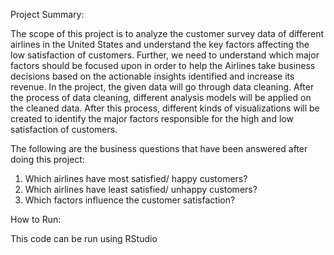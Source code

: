 Project Summary:

The scope of this project is to analyze the customer survey data of different airlines in the United States and understand the key factors affecting the low satisfaction of customers. Further, we need to understand which major factors should be focused upon in order to help the Airlines take business decisions based on the actionable insights identified and increase its revenue. In the project, the given data will go through data cleaning. After the process of data cleaning, different analysis models will be applied on the cleaned data. After this process, different kinds of visualizations will be created to identify the major factors responsible for the high and low satisfaction of customers. 

The following are the business questions that have been answered after doing this project:
1. Which airlines have most satisfied/ happy customers?  
2. Which airlines have least satisfied/ unhappy customers? 
3. Which factors influence the customer satisfaction?

How to Run:

This code can be run using RStudio
